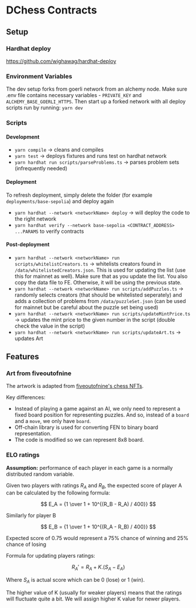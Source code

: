 # DChess Contracts

## Setup

### Hardhat deploy

https://github.com/wighawag/hardhat-deploy

### Environment Variables

The dev setup forks from goerli network from an alchemy node. Make sure .env file contains necessary variables - `PRIVATE_KEY` and `ALCHEMY_BASE_GOERLI_HTTPS`.
Then start up a forked network with all deploy scripts run by running:
`yarn dev`

### Scripts

#### Development

-   `yarn compile` $\rightarrow$ cleans and compiles
-   `yarn test` $\rightarrow$ deploys fixtures and runs test on hardhat network
-   `yarn hardhat run scripts/parseProblems.ts` $\rightarrow$ parses problem sets (infrequently needed)

#### Deployment

To refresh deployment, simply delete the folder (for example `deployments/base-sepolia`) and deploy again

-   `yarn hardhat --network <networkName> deploy` $\rightarrow$ will deploy the code to the right network
-   `yarn hardhat verify --network base-sepolia <CONTRACT_ADDRESS> ...PARAMS` to verify contracts

#### Post-deployment

-   `yarn hardhat --network <networkName> run scripts/whitelistCreators.ts` $\rightarrow$ whitelists creators found in `/data/whitelistedCreators.json`. This is used for updating the list (use this for mainnet as well). Make sure that as you update the list. You also copy the data file to FE. Otherwise, it will be using the previous state.
-   `yarn hardhat --network <networkName> run scripts/addPuzzles.ts` $\rightarrow$ randomly selects creators (that should be whitelisted seperately) and adds a collection of problems from `/data/puzzleSet.json` (can be used for mainnet but be careful about the puzzle set being used)
-   `yarn hardhat --network <networkName> run scripts/updateMintPrice.ts` $\rightarrow$ updates the mint price to the given number in the script (double check the value in the script)
-   `yarn hardhat --network <networkName> run scripts/updateArt.ts` $\rightarrow$ updates Art

## Features

### Art from fiveoutofnine

The artwork is adapted from [fiveoutofnine's chess NFTs](https://github.com/fiveoutofnine/fiveoutofnine-chess/).

Key differences:

-   Instead of playing a game against an AI, we only need to represent a fixed board position for representing puzzles. And so, instead of a `board` and a `move`, we only have `board`.
-   Off-chain library is used for converting FEN to binary board representation.
-   The code is modified so we can represent 8x8 board.

### ELO ratings

**Assumption:** performance of each player in each game is a normally distributed random variable.

Given two players with ratings $R_A$ and $R_B$, the expected score of player A can be calculated by the following formula:

$$ E_A = {1 \over 1 + 10^{(R_B - R_A) / 400}} $$

Similarly for player B

$$ E_B = {1 \over 1 + 10^{(R_A - R_B) / 400}} $$

Expected score of 0.75 would represent a 75% chance of winning and 25% chance of losing

Formula for updating players ratings:

$$ R_A' = {R_A + K . (S_A - E_A)} $$

Where $S_A$ is actual score which can be 0 (lose) or 1 (win).

The higher value of K (usually for weaker players) means that the ratings will fluctuate quite a bit. We will assign higher K value for newer players.
